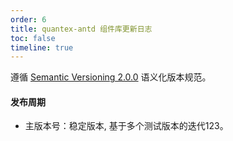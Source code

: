 ```yaml
---
order: 6
title: quantex-antd 组件库更新日志
toc: false
timeline: true
---
```


遵循 [Semantic Versioning 2.0.0](http://semver.org/lang/zh-CN/) 语义化版本规范。

#### 发布周期

- 主版本号：稳定版本, 基于多个测试版本的迭代123。

